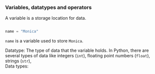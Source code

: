 ### Variables, datatypes and operators
A variable is a storage location for data.

``` python

name = "Monica"

```
`name` is a variable used to store `Monica`.


Datatype: The type of data that the variable holds. In Python, there are several types of data like integers (`int`), floating point numbers (`float`), strings (`str`),  
Data types: